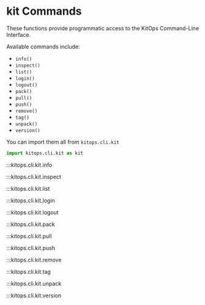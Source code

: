 # kit Commands

These functions provide programmatic access to the KitOps Command-Line Interface.

Available commands include:

* `info()`
* `inspect()`
* `list()`
* `login()`
* `logout()`
* `pack()`
* `pull()`
* `push()`
* `remove()`
* `tag()`
* `unpack()`
* `version()`

You can import them all from `kitops.cli.kit`

```python
import kitops.cli.kit as kit
```

:::kitops.cli.kit.info

:::kitops.cli.kit.inspect

:::kitops.cli.kit.list

:::kitops.cli.kit.login

:::kitops.cli.kit.logout

:::kitops.cli.kit.pack

:::kitops.cli.kit.pull

:::kitops.cli.kit.push

:::kitops.cli.kit.remove

:::kitops.cli.kit.tag

:::kitops.cli.kit.unpack

:::kitops.cli.kit.version